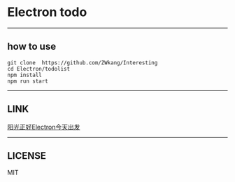# Electron todo

---

## how to use
```
git clone  https://github.com/ZWkang/Interesting
cd Electron/todolist
npm install
npm run start
```

---

## LINK
[阳光正好Electron今天出发](http://zwk.life/2018/06/%E9%98%B3%E5%85%89%E6%AD%A3%E5%A5%BDelectron%E4%BB%8A%E5%A4%A9%E5%87%BA%E5%8F%91/459.html)

---

## LICENSE
MIT
